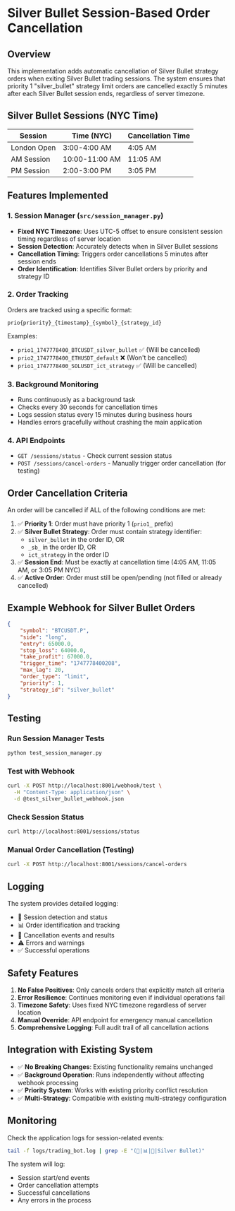 # Silver Bullet Session-Based Order Cancellation

## Overview

This implementation adds automatic cancellation of Silver Bullet strategy orders when exiting Silver Bullet trading sessions. The system ensures that priority 1 "silver_bullet" strategy limit orders are cancelled exactly 5 minutes after each Silver Bullet session ends, regardless of server timezone.

## Silver Bullet Sessions (NYC Time)

| Session | Time (NYC) | Cancellation Time |
|---------|------------|-------------------|
| London Open | 3:00-4:00 AM | 4:05 AM |
| AM Session | 10:00-11:00 AM | 11:05 AM |
| PM Session | 2:00-3:00 PM | 3:05 PM |

## Features Implemented

### 1. Session Manager (`src/session_manager.py`)

- **Fixed NYC Timezone**: Uses UTC-5 offset to ensure consistent session timing regardless of server location
- **Session Detection**: Accurately detects when in Silver Bullet sessions
- **Cancellation Timing**: Triggers order cancellations 5 minutes after session ends
- **Order Identification**: Identifies Silver Bullet orders by priority and strategy ID

### 2. Order Tracking

Orders are tracked using a specific format:
```
prio{priority}_{timestamp}_{symbol}_{strategy_id}
```

Examples:
- `prio1_1747778400_BTCUSDT_silver_bullet` ✅ (Will be cancelled)
- `prio2_1747778400_ETHUSDT_default` ❌ (Won't be cancelled)
- `prio1_1747778400_SOLUSDT_ict_strategy` ✅ (Will be cancelled)

### 3. Background Monitoring

- Runs continuously as a background task
- Checks every 30 seconds for cancellation times
- Logs session status every 15 minutes during business hours
- Handles errors gracefully without crashing the main application

### 4. API Endpoints

- `GET /sessions/status` - Check current session status
- `POST /sessions/cancel-orders` - Manually trigger order cancellation (for testing)

## Order Cancellation Criteria

An order will be cancelled if ALL of the following conditions are met:

1. ✅ **Priority 1**: Order must have priority 1 (`prio1_` prefix)
2. ✅ **Silver Bullet Strategy**: Order must contain strategy identifier:
   - `silver_bullet` in the order ID, OR
   - `_sb_` in the order ID, OR  
   - `ict_strategy` in the order ID
3. ✅ **Session End**: Must be exactly at cancellation time (4:05 AM, 11:05 AM, or 3:05 PM NYC)
4. ✅ **Active Order**: Order must still be open/pending (not filled or already cancelled)

## Example Webhook for Silver Bullet Orders

```json
{
    "symbol": "BTCUSDT.P",
    "side": "long",
    "entry": 65000.0,
    "stop_loss": 64000.0,
    "take_profit": 67000.0,
    "trigger_time": "1747778400208",
    "max_lag": 20,
    "order_type": "limit",
    "priority": 1,
    "strategy_id": "silver_bullet"
}
```

## Testing

### Run Session Manager Tests
```bash
python test_session_manager.py
```

### Test with Webhook
```bash
curl -X POST http://localhost:8001/webhook/test \
  -H "Content-Type: application/json" \
  -d @test_silver_bullet_webhook.json
```

### Check Session Status
```bash
curl http://localhost:8001/sessions/status
```

### Manual Order Cancellation (Testing)
```bash
curl -X POST http://localhost:8001/sessions/cancel-orders
```

## Logging

The system provides detailed logging:

- 🎯 Session detection and status
- 📊 Order identification and tracking  
- 🚨 Cancellation events and results
- ⚠️ Errors and warnings
- ✅ Successful operations

## Safety Features

1. **No False Positives**: Only cancels orders that explicitly match all criteria
2. **Error Resilience**: Continues monitoring even if individual operations fail
3. **Timezone Safety**: Uses fixed NYC timezone regardless of server location
4. **Manual Override**: API endpoint for emergency manual cancellation
5. **Comprehensive Logging**: Full audit trail of all cancellation actions

## Integration with Existing System

- ✅ **No Breaking Changes**: Existing functionality remains unchanged
- ✅ **Background Operation**: Runs independently without affecting webhook processing
- ✅ **Priority System**: Works with existing priority conflict resolution
- ✅ **Multi-Strategy**: Compatible with existing multi-strategy configuration

## Monitoring

Check the application logs for session-related events:

```bash
tail -f logs/trading_bot.log | grep -E "(🎯|📊|🚨|Silver Bullet)"
```

The system will log:
- Session start/end events
- Order cancellation attempts
- Successful cancellations
- Any errors in the process 